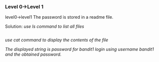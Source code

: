 ### Level 0->Level 1

level0->level1
The password is stored in a readme file.

Solution:
<i>use ls command to list all files</i>

<image>

<i>use cat command to display the contents of the file</i>
<image>

<i>The displayed string is password for bandit1
login using username bandit1 and the obtained password.</i>